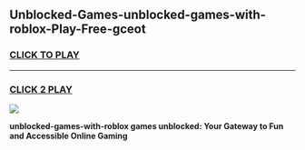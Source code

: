 
## Unblocked-Games-unblocked-games-with-roblox-Play-Free-gceot
<h3>
<a href="https://premium76.site?title=unblocked-games-with-roblox&ref=19M">CLICK TO PLAY</a></h3>
<hr>

<h3>
<a href="https://premium76.site?title=unblocked-games-with-roblox&ref=19M">CLICK 2 PLAY</a>
  
</h3>

<a href="https://premium76.site?title=unblocked-games-with-roblox&ref=19M"><img src="https://clearcache.store/games.png"></a>


**unblocked-games-with-roblox games unblocked: Your Gateway to Fun and Accessible Online Gaming**
